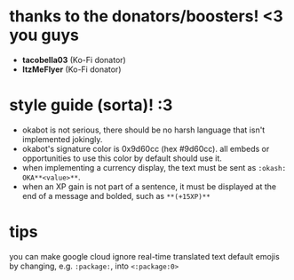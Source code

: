 # thanks to the donators/boosters! <3 you guys
- **tacobella03** (Ko-Fi donator)
- **ItzMeFlyer** (Ko-Fi donator)

# style guide (sorta)! :3

- okabot is not serious, there should be no harsh language that isn't implemented jokingly.
- okabot's signature color is 0x9d60cc (hex #9d60cc). all embeds or opportunities to use this color by default should use it.
- when implementing a currency display, the text must be sent as `:okash: OKA**<value>**`.
- when an XP gain is not part of a sentence, it must be displayed at the end of a message and bolded, such as `**(+15XP)**`

# tips
you can make google cloud ignore real-time translated text default emojis by changing, e.g. `:package:`, into `<:package:0>`
